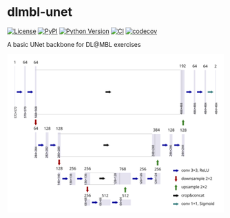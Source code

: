 # dlmbl-unet

[![License](https://img.shields.io/pypi/l/dlmbl-unet.svg?color=green)](https://github.com/dlmbl/dlmbl-unet/raw/main/LICENSE)
[![PyPI](https://img.shields.io/pypi/v/dlmbl-unet.svg?color=green)](https://pypi.org/project/dlmbl-unet)
[![Python Version](https://img.shields.io/pypi/pyversions/dlmbl-unet.svg?color=green)](https://python.org)
[![CI](https://github.com/dlmbl/dlmbl-unet/actions/workflows/ci.yml/badge.svg)](https://github.com/dlmbl/dlmbl-unet/actions/workflows/ci.yml)
[![codecov](https://codecov.io/gh/dlmbl/dlmbl-unet/branch/main/graph/badge.svg)](https://codecov.io/gh/dlmbl/dlmbl-unet)

A basic UNet backbone for DL@MBL exercises

![Illustration of UNet architecture](static/unet.svg)
